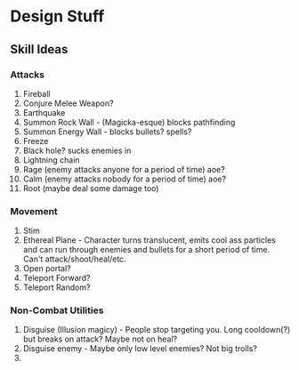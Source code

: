 

# Design Stuff

## Skill Ideas

### Attacks
1. Fireball
1. Conjure Melee Weapon?
1. Earthquake
1. Summon Rock Wall - (Magicka-esque) blocks pathfinding
1. Summon Energy Wall - blocks bullets? spells?
1. Freeze
1. Black hole? sucks enemies in
1. Lightning chain
1. Rage (enemy attacks anyone for a period of time) aoe?
1. Calm (enemy attacks nobody for a period of time) aoe?
1. Root (maybe deal some damage too)

### Movement
1. Stim
1. Ethereal Plane - Character turns translucent, emits cool ass particles and can run through enemies and bullets for a short period of time. Can't attack/shoot/heal/etc.
1. Open portal?
1. Teleport Forward?
1. Teleport Random?

### Non-Combat Utilities

1. Disguise (Illusion magicy) - People stop targeting you. Long cooldown(?) but breaks on attack? Maybe not on heal?
1. Disguise enemy - Maybe only low level enemies? Not big trolls?
1. 
